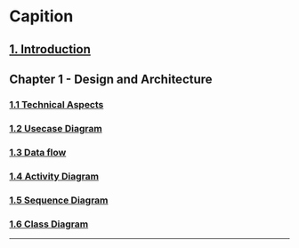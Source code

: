 # Capition

## [1. Introduction](/Documentation/Introduction.md)

## Chapter 1 - Design and Architecture
### [1.1 Technical Aspects](/Documentation/Chapter%201%20-%20Design%20and%20Architecture/1.1%20Technical%20Aspects.md)
### [1.2 Usecase Diagram](/Documentation/Chapter%201%20-%20Design%20and%20Architecture/1.2%20Usecase%20Diagram.md)
### [1.3 Data flow](/Documentation/Chapter%201%20-%20Design%20and%20Architecture/1.3%20Dataflow.md)
### [1.4 Activity Diagram](/Documentation/Chapter%201%20-%20Design%20and%20Architecture/1.4%20Activity%20Diagram.md)
### [1.5 Sequence Diagram](/Documentation/Chapter%201%20-%20Design%20and%20Architecture/1.5%20Sequence%20Diagram.md)
### [1.6 Class Diagram](/Documentation/Chapter%201%20-%20Design%20and%20Architecture/1.6%20Class%20Diagram.md)

---

